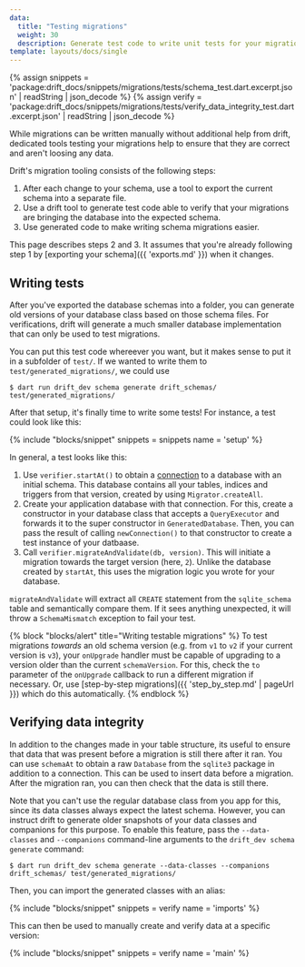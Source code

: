 ```yaml
---
data:
  title: "Testing migrations"
  weight: 30
  description: Generate test code to write unit tests for your migrations.
template: layouts/docs/single
---
```


{% assign snippets = 'package:drift_docs/snippets/migrations/tests/schema_test.dart.excerpt.json' | readString | json_decode %}
{% assign verify = 'package:drift_docs/snippets/migrations/tests/verify_data_integrity_test.dart.excerpt.json' | readString | json_decode %}

While migrations can be written manually without additional help from drift, dedicated tools testing
your migrations help to ensure that they are correct and aren't loosing any data.

Drift's migration tooling consists of the following steps:

1. After each change to your schema, use a tool to export the current schema into a separate file.
2. Use a drift tool to generate test code able to verify that your migrations are bringing the database
   into the expected schema.
3. Use generated code to make writing schema migrations easier.

This page describes steps 2 and 3. It assumes that you're already following step 1 by
[exporting your schema]({{ 'exports.md' }}) when it changes.

## Writing tests

After you've exported the database schemas into a folder, you can generate old versions of your database class
based on those schema files.
For verifications, drift will generate a much smaller database implementation that can only be used to
test migrations.

You can put this test code whereever you want, but it makes sense to put it in a subfolder of `test/`.
If we wanted to write them to `test/generated_migrations/`, we could use

```
$ dart run drift_dev schema generate drift_schemas/ test/generated_migrations/
```

After that setup, it's finally time to write some tests! For instance, a test could look like this:

{% include "blocks/snippet" snippets = snippets name = 'setup' %}

In general, a test looks like this:

1. Use `verifier.startAt()` to obtain a [connection](https://drift.simonbinder.eu/api/drift/databaseconnection-class)
   to a database with an initial schema.
   This database contains all your tables, indices and triggers from that version, created by using `Migrator.createAll`.
2. Create your application database with that connection. For this, create a constructor in your database class that
   accepts a `QueryExecutor` and forwards it to the super constructor in `GeneratedDatabase`.
   Then, you can pass the result of calling `newConnection()` to that constructor to create a test instance of your
   datbaase.
3. Call `verifier.migrateAndValidate(db, version)`. This will initiate a migration towards the target version (here, `2`).
   Unlike the database created by `startAt`, this uses the migration logic you wrote for your database.

`migrateAndValidate` will extract all `CREATE` statement from the `sqlite_schema` table and semantically compare them.
If it sees anything unexpected, it will throw a `SchemaMismatch` exception to fail your test.

{% block "blocks/alert" title="Writing testable migrations" %}
To test migrations _towards_ an old schema version (e.g. from `v1` to `v2` if your current version is `v3`),
your `onUpgrade` handler must be capable of upgrading to a version older than the current `schemaVersion`.
For this, check the `to` parameter of the `onUpgrade` callback to run a different migration if necessary.
Or, use [step-by-step migrations]({{ 'step_by_step.md' | pageUrl }}) which do this automatically.
{% endblock %}

## Verifying data integrity

In addition to the changes made in your table structure, its useful to ensure that data that was present before a migration
is still there after it ran.
You can use `schemaAt` to obtain a raw `Database` from the `sqlite3` package in addition to a connection.
This can be used to insert data before a migration. After the migration ran, you can then check that the data is still there.

Note that you can't use the regular database class from you app for this, since its data classes always expect the latest
schema. However, you can instruct drift to generate older snapshots of your data classes and companions for this purpose.
To enable this feature, pass the `--data-classes` and `--companions` command-line arguments to the `drift_dev schema generate`
command:

```
$ dart run drift_dev schema generate --data-classes --companions drift_schemas/ test/generated_migrations/
```

Then, you can import the generated classes with an alias:

{% include "blocks/snippet" snippets = verify name = 'imports' %}

This can then be used to manually create and verify data at a specific version:

{% include "blocks/snippet" snippets = verify name = 'main' %}
